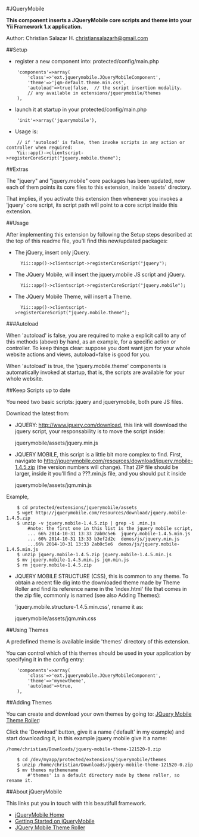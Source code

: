#JQueryMobile

**This component inserts a JQueryMobile core scripts and theme into your
Yii Framework 1.x application.**

Author: Christian Salazar H. christiansalazarh@gmail.com

##Setup

+ register a new component into: protected/config/main.php
```
	'components'=>array(
		'class'=>'ext.jquerymobile.JQueryMobileComponent',
		'theme'=>'jqm-default.theme.min.css',  
		'autoload'=>true|false,  // the script insertion modality.
		// any available in extensions/jquerymobile/themes
	),
```
                                                                        
+ launch it at startup in your protected/config/main.php
```                                                                        
   	'init'=>array('jquerymobile'),
```

+ Usage is: 
```
	// if 'autoload' is false, then invoke scripts in any action or controller when required:
	Yii::app()->clientscript->registerCoreScript("jquery.mobile.theme");
```

##Extras

The "jquery" and "jquery.mobile" core packages has been updated, now each
of them points its core files to this extension, inside 'assets' directory.

That implies, if you activate this extension then whenever you invokes a
'jquery' core script, its script path will point to a core script inside
this extension.

##Usage

After implementing this extension by following the Setup steps described at 
the top of this readme file, you'll find this new/updated packages:

+ The jQuery, insert only jQuery.

        Yii::app()->clientscript->registerCoreScript("jquery");

+ The JQuery Mobile, will insert the jquery.mobile JS script and jQuery.

        Yii::app()->clientscript->registerCoreScript("jquery.mobile");

+ The JQuery Mobile Theme, will insert a Theme.

        Yii::app()->clientscript->registerCoreScript("jquery.mobile.theme");

###Autoload

When 'autoload' is false, you are required to make a explicit call
to any of this methods (above) by hand, as an example, for a specific 
action or controller. To keep things clear: suppose you dont want jqm
for your whole website actions and views, autoload=false is good for you.

When 'autoload' is true, the 'jquery.mobile.theme' components is automatically
invoked at startup, that is, the scripts are available for your whole website.

##Keep Scripts up to date

You need two basic scripts:  jquery and jquerymobile, both pure JS files.

Download the latest from:

* JQUERY: http://www.jquery.com/download, this link will download the jquery script,
your responsability is to move the script inside: 
	
	jquerymobile/assets/jquery.min.js

* JQUERY MOBILE, this script is a little bit more complex to find. First, navigate
to http://jquerymobile.com/resources/download/jquery.mobile-1.4.5.zip (the
version numbers will change).  That ZIP file should be larger, inside it you'll
find a ???.min.js file, and you should put it inside 

	jquerymobile/assets/jqm.min.js

Example,

```
	$ cd protected/extensions/jquerymobile/assets
	$ wget http://jquerymobile.com/resources/download/jquery.mobile-1.4.5.zip
	$ unzip -v jquery.mobile-1.4.5.zip | grep -i .min.js
		#note: the first one in this list is the jquery mobile script, 
		... 66% 2014-10-31 13:33 2ab0c5e6  jquery.mobile-1.4.5.min.js
		... 60% 2014-10-31 13:33 b3ef2d2c  demos/js/jquery.min.js
		...66% 2014-10-31 13:33 2ab0c5e6  demos/js/jquery.mobile-1.4.5.min.js
	$ unzip jquery.mobile-1.4.5.zip jquery.mobile-1.4.5.min.js
	$ mv jquery.mobile-1.4.5.min.js jqm.min.js
	$ rm jquery.mobile-1.4.5.zip
```

* JQUERY MOBILE STRUCTURE (CSS),  this is common to any theme. To obtain a 
recent file dig into the downloaded theme made by Theme Roller and
find its reference name in the 'index.html' file that comes in the zip file, 
commonly is named (see also Adding Themes): 
	
	'jquery.mobile.structure-1.4.5.min.css', rename it as:

	jquerymobile/assets/jqm.min.css

##Using Themes

A predefined theme is available inside 'themes' directory of this
extension.

You can control which of this themes should be used in your application by 
specifying it in the config entry:

```
	'components'=>array(                                          
		'class'=>'ext.jquerymobile.JQueryMobileComponent',
		'theme'=>'mynewtheme',
		'autoload'=>true,
	),
```

##Adding Themes

You can create and download your own themes by going to: 
[JQuery Mobile Theme Roller](http://themeroller.jquerymobile.com/):

Click the 'Download' button, give it a name ('default' in my example) and
start downloading it, in this example jquery mobile give it a name:

	/home/christian/Downloads/jquery-mobile-theme-121520-0.zip

```
	$ cd /dev/myapp/protected/extensions/jquerymobile/themes
	$ unzip /home/christian/Downloads/jquery-mobile-theme-121520-0.zip
	$ mv themes mythemename
		#'themes' is a default directory made by theme roller, so rename it.
```

##About jQueryMobile

This links put you in touch with this beautifull framework.

* [jQueryMobile Home](http://jquerymobile.com/)
* [Getting Started on jQueryMobile](http://demos.jquerymobile.com/1.2.1/docs/about/getting-started.html)
* [JQuery Mobile Theme Roller](http://themeroller.jquerymobile.com/)
